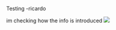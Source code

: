 Testing -ricardo

im checking how the info is introduced
![](https://www.comingsoon.net/wp-content/uploads/sites/3/2023/09/Jujutsu-Kaisen-Chapter-237-Release-Date.jpg)
